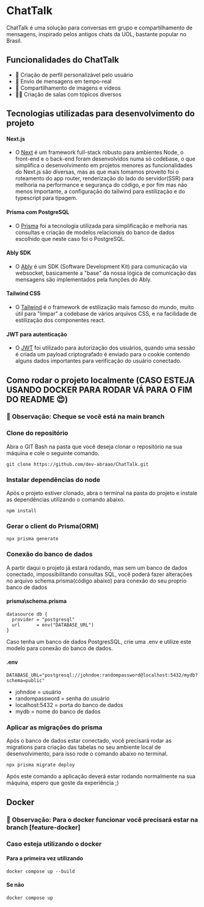 # ChatTalk

ChatTalk é uma solução para conversas em grupo e compartilhamento de mensagens, inspirado pelos antigos chats da UOL, bastante popular no Brasil.


## Funcionalidades do ChatTalk

- 👤 Criação de perfil personalizável pelo usuário
- 📨 Envio de mensagens em tempo-real
- 📸 Compartilhamento de imagens e vídeos
- 👯‍♂️ Criação de salas com tópicos diversos

## Tecnologias utilizadas para desenvolvimento do projeto

#### Next.js
- O [Next](https://nextjs.org/) é um framework full-stack robusto para ambientes Node, o front-end e o back-end foram desenvolvidos numa só codebase, o que simplifica o desenvolvimento em projetos menores
as funcionalidades do Next.js são diversas, mas as que mais tomamos proveito foi o roteamento do app router, renderização do lado do servidor(SSR) para melhoria na performance e segurança do código, e por fim mas não menos importante, a configuração do tailwind para estilização e do typescript para tipagem.

#### Prisma com PostgreSQL
- O [Prisma](https://www.prisma.io/) foi a tecnologia utilizada para simplificação e melhoria nas consultas e criação de modelos relacionais do banco de dados escolhido que neste caso foi o PostgreSQL.

#### Ably SDK 
- O [Ably](https://ably.com/) é um SDK (Software Development Kit) para comunicação via websocket, basicamente a "base" da nossa lógica de comunicação das mensagens são implementados pela funções do Ably.

#### Tailwind CSS
- O [Tailwind](https://tailwindcss.com/) é o framework de estilização mais famoso do mundo, muito útil para "limpar" a codebase de vários arquivos CSS, e na facilidade de estilização dos componentes react.
 
#### JWT para autenticação
- O [JWT](https://jwt.io/) foi utilizado para autorização dos usuários, quando uma sessão é criada um payload criptografado é enviado para o cookie contendo alguns dados importantes para verificação do usuário conectado.

## Como rodar o projeto localmente (CASO ESTEJA USANDO DOCKER PARA RODAR VÁ PARA O FIM DO README 😍)

### 🚨 Observação: Cheque se você está na main branch

### Clone do repositório

Abra o GIT Bash na pasta que você deseja clonar o repositório na sua máquina e cole o seguinte comando.
```
git clone https://github.com/dev-abraao/ChatTalk.git
```

### Instalar dependências do node

Após o projeto estiver clonado, abra o terminal na pasta do projeto e instale as dependências utilizando o comando abaixo.
```
npm install
```

### Gerar o client do Prisma(ORM)
```
npx prisma generate
```

### Conexão do banco de dados
A partir daqui o projeto já estará rodando, mas sem um banco de dados conectado, impossibilitando consultas SQL, você poderá fazer alterações no arquivo schema.prisma(código abaixo) para conexão do seu proprio banco de dados

#### prisma\schema.prisma
```
datasource db {
  provider = "postgresql"
  url      = env("DATABASE_URL")
}
```
Caso tenha um banco de dados PostgresSQL, crie uma .env e utilize este modelo para conexão do banco de dados.
#### .env
```
DATABASE_URL="postgresql://johndoe:randompassword@localhost:5432/mydb?schema=public"
```
- johndoe = usuário
- randompassword = senha do usuário
- localhost:5432 = porta do banco de dados
- mydb = nome do banco de dados

### Aplicar as migrações do prisma
Após o banco de dados estar conectado, você precisará rodar as migrations para criação das tabelas no seu ambiente local de desenvolvimento, para isso rode o comando abaixo no terminal.

```
npx prisma migrate deploy
```

Após este comando a aplicação deverá estar rodando normalmente na sua máquina, espero que goste da experiência ;)

## Docker

### 🚨 Observação: Para o docker funcionar você precisará estar na branch [feature-docker]

### Caso esteja utilizando o docker

#### Para a primeira vez utilizando 
```
docker compose up --build
```

#### Se não 
```
docker compose up
```




